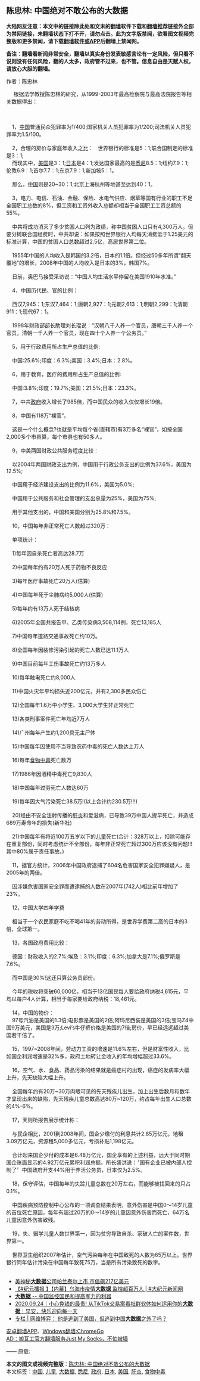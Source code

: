 <h2>陈忠林: 中国绝对不敢公布的大数据</h2> <p class="notice"><b>大陆网友注意：本文中的链接除此处和文末的<a href="https://github.com/bannedbook/fanqiang" >翻墙</a>软件下载和<a href="https://github.com/killgcd/justmysocks/blob/master/README.md">翻墙推荐</a>链接外全部为禁网链接，未翻墙状态下打不开，请勿点击。此为文字版禁闻，欲看图文视频完整版和更多禁闻，请下载<a href="https://github.com/bannedbook/fanqiang">翻墙软件或APP</a>后翻墙上禁闻网。</p><p>备注：翻墙看新闻非常安全，翻墙以真实身份发表敏感言论有一定风险，但只看不说则没有任何风险，翻的人太多，政府管不过来，也不管。信息自由是天赋人权，请放心大胆的翻墙。</b></p>  <div class="entry"> <p>作者：陈忠林</p> <p>&nbsp; &nbsp; &nbsp;根据法学教授陈忠林的研究，从1999-2003年最高检察院与最高法院报告等相关数据得出：<br />&nbsp; &nbsp;&nbsp;&nbsp;</p>  <p>&nbsp;&nbsp;<br />&nbsp;&nbsp;&nbsp;&nbsp;1，<span class='wp_keywordlink_affiliate'><a href="https://www.bannedbook.org/" title="中国" target="_blank">中国</a></span>普通民众犯罪率为1/400;国家机关人员犯罪率为1/200;司法机关人员犯罪率为1.5/100。<br />&nbsp;&nbsp;&nbsp;&nbsp;<br />&nbsp;&nbsp;&nbsp;&nbsp;2，合理的房价与家庭年收入之比：&nbsp; &nbsp;世界银行的标准是5：1;联合国制定的标准是3：1;<br />&nbsp;&nbsp;&nbsp;&nbsp;而现实中，<a href="https://www.bannedbook.org/bnews/tag/%e7%be%8e%e5%9b%bd/" class="st_tag internal_tag" rel="tag" title="标签 美国 下的日志">美国</a>是3：1;<a href="https://www.bannedbook.org/bnews/tag/%e6%97%a5%e6%9c%ac/" class="st_tag internal_tag" rel="tag" title="标签 日本 下的日志">日本</a>是4：1;发达国家最高的是<a href="https://www.bannedbook.org/bnews/tag/%e6%82%89%e5%b0%bc/" class="st_tag internal_tag" rel="tag" title="标签 悉尼 下的日志">悉尼</a>8.5：1;纽约7.9：1;伦敦6.9：1;首尔7.7：1;东京7.9：1;新加坡5：1。<br />&nbsp;&nbsp;&nbsp;&nbsp;<br />&nbsp;&nbsp;&nbsp;&nbsp;那么，<a href="https://www.bannedbook.org/bnews/tag/%E4%B8%AD%E5%9B%BD/" class="st_tag internal_tag" rel="tag" title="标签 中国 下的日志">中国</a>则是20~30：1;北京上海杭州等地甚至达到40：1。<br />&nbsp;&nbsp;&nbsp;&nbsp;<br />&nbsp;&nbsp;&nbsp;&nbsp;3，电力、电信、石油、金融、保险、水电气供应、烟草等国有行业的职工不足全国职工总数的8%，但工资和工资外收入总额却相当于全国职工工资总额的55%。<br />&nbsp;&nbsp;&nbsp;&nbsp;<br />&nbsp;&nbsp;&nbsp;&nbsp;中共将成功消灭了多少贫困人口列为政绩，称中国贫困人口只有4,300万人。但要分摊联合国经费时，中共却说：如果按照世界银行人均每天消费低于1.25美元的标准计算，中国的贫困人口总数超过2.5亿，高居世界第二位。<br />&nbsp;&nbsp;&nbsp;&nbsp;<br />&nbsp;&nbsp;&nbsp;&nbsp;1955年中国的人均收入是韩国的3.2倍，日本的1.1倍。但经过50多年所谓&#8220;翻天覆地&#8221;的增长，2008年中国的人均收入是日本的3%，韩国7%。<br />&nbsp;&nbsp;&nbsp;&nbsp;<br />&nbsp;&nbsp;&nbsp;&nbsp;日前，奥巴马接受采访说：&#8220;中国人均生活水平停留在美国1910年水准。&#8221;<br />&nbsp;&nbsp;&nbsp;&nbsp;<br />&nbsp;&nbsp;&nbsp;&nbsp;4，中国历代民、官的比例：<br />&nbsp;&nbsp;&nbsp;&nbsp;<br />&nbsp;&nbsp;&nbsp;&nbsp;西汉7,945：1;东汉7,464：1;唐朝2,927：1;元朝2,613：1;明朝2,299：1;清朝911：1;现代67：1。<br />&nbsp;&nbsp;&nbsp;&nbsp;<br />&nbsp;&nbsp;&nbsp;&nbsp;1998年财政部部长助理刘长琨说：&#8220;汉朝八千人养一个官员，唐朝三千人养一个官员，清朝一千人养一个官员，现在四十个人养一个公务员。&#8221;<br />&nbsp;&nbsp;&nbsp;&nbsp;<br />&nbsp;&nbsp;&nbsp;&nbsp;5，用于行政费用所占生产总值的比例:<br />&nbsp;&nbsp;&nbsp;&nbsp;<br />&nbsp;&nbsp;&nbsp;&nbsp;中国:25.6%;印度：6.3%;美国：3.4%;日本：2.8%。<br />&nbsp;&nbsp;&nbsp;&nbsp;<br />&nbsp;&nbsp;&nbsp;&nbsp;6，用于教育，医疗的费用所占生产总值的比例:<br />&nbsp;&nbsp;&nbsp;&nbsp;<br />&nbsp;&nbsp;&nbsp;&nbsp;中国:3.8%;印度：19.7%;美国：21.5%;日本：23.3%。<br />&nbsp;&nbsp;&nbsp;&nbsp;<br />&nbsp;&nbsp;&nbsp;&nbsp;7，中共<a href="https://www.bannedbook.org/bnews/tag/%e6%94%bf%e5%ba%9c/" class="st_tag internal_tag" rel="tag" title="标签 政府 下的日志">政府</a>收入增长了985倍，而中国民众的收入仅仅增长19倍。<br />&nbsp;&nbsp;&nbsp;&nbsp;<br />&nbsp;&nbsp;&nbsp;&nbsp;8，中国有118万&#8220;裸官&#8221;。<br />&nbsp;&nbsp;&nbsp;&nbsp;<br />&nbsp;&nbsp;&nbsp;&nbsp;这是一个什么概念?也就是平均每个省(直辖市)有3万多名&#8220;裸官&#8221;，如按全国2,000多个市县算，每个市县也有50多人。<br />&nbsp;&nbsp;&nbsp;&nbsp;<br />&nbsp;&nbsp;&nbsp;&nbsp;9，中美两国财政公共服务程度比较：<br />&nbsp;&nbsp;&nbsp;&nbsp;<br />&nbsp;&nbsp;&nbsp;&nbsp;以2004年两国财政支出为例，中国用于行政公务支出的比例为37.6%，美国为12.5%;<br />&nbsp;&nbsp;&nbsp;&nbsp;<br />&nbsp;&nbsp;&nbsp;&nbsp;中国用于经济建设支出的比例为11.6%，美国为5.0%;<br />&nbsp;&nbsp;&nbsp;&nbsp;<br />&nbsp;&nbsp;&nbsp;&nbsp;中国用于公共服务和社会管理的支出总量为25%，美国为75%;<br />&nbsp;&nbsp;&nbsp;&nbsp;<br />&nbsp;&nbsp;&nbsp;&nbsp;用于其他支出的，中国和美国分别为25.8%和7.5%。<br />&nbsp;&nbsp;&nbsp;&nbsp;<br />&nbsp;&nbsp;&nbsp;&nbsp;10，中国每年非正常死亡人数超过320万：<br />&nbsp;&nbsp;&nbsp;&nbsp;<br />&nbsp;&nbsp;&nbsp;&nbsp;单项统计：<br />&nbsp;&nbsp;&nbsp;&nbsp;<br />&nbsp;&nbsp;&nbsp;&nbsp;1)每年因自杀死亡者高达28.7万<br />&nbsp;&nbsp;&nbsp;&nbsp;<br />&nbsp;&nbsp;&nbsp;&nbsp;2)中国每年约有20万人死于药物不良反应<br />&nbsp;&nbsp;&nbsp;&nbsp;<br />&nbsp;&nbsp;&nbsp;&nbsp;3)每年医疗事故死亡20万人(估算)<br />&nbsp;&nbsp;&nbsp;&nbsp;<br />&nbsp;&nbsp;&nbsp;&nbsp;4)中国每年死于尘肺病约5,000人(估算)<br />&nbsp;&nbsp;&nbsp;&nbsp;<br />&nbsp;&nbsp;&nbsp;&nbsp;5)每年约有13万人死于结核病<br />&nbsp;&nbsp;&nbsp;&nbsp;<br />&nbsp;&nbsp;&nbsp;&nbsp;6)2005年全国共报告甲、乙类传染病3,508,114例，死亡13,185人<br />&nbsp;&nbsp;&nbsp;&nbsp;<br />&nbsp;&nbsp;&nbsp;&nbsp;7)中国每年道路交通事故死亡约10万。<br />&nbsp;&nbsp;&nbsp;&nbsp;<br />&nbsp;&nbsp;&nbsp;&nbsp;8)全国每年因装修污染引起的死亡人数已达11.1万人<br />&nbsp;&nbsp;&nbsp;&nbsp;<br />&nbsp;&nbsp;&nbsp;&nbsp;9)中国目前每年工伤事故死亡约13万多人<br />&nbsp;&nbsp;&nbsp;&nbsp;<br />&nbsp;&nbsp;&nbsp;&nbsp;10)每年触电死亡约8,000人<br />&nbsp;&nbsp;&nbsp;&nbsp;<br />&nbsp;&nbsp;&nbsp;&nbsp;11)中国火灾年平均损失近200亿元，并有2,300多民众伤亡<br />&nbsp;&nbsp;&nbsp;&nbsp;<br />&nbsp;&nbsp;&nbsp;&nbsp;12)全国每年1.6万中小学生、3,000大学生非正常死亡<br />&nbsp;&nbsp;&nbsp;&nbsp;<br />&nbsp;&nbsp;&nbsp;&nbsp;13)各类刑事案件死亡年均近7万人<br />&nbsp;&nbsp;&nbsp;&nbsp;<br />&nbsp;&nbsp;&nbsp;&nbsp;14)广州每年产生约1,200具无主尸体<br />&nbsp;&nbsp;&nbsp;&nbsp;<br />&nbsp;&nbsp;&nbsp;&nbsp;15)中国每年因使用不当导致农药中毒的死亡人数达上万人<br />&nbsp;&nbsp;&nbsp;&nbsp;<br />&nbsp;&nbsp;&nbsp;&nbsp;16)每年<a href="https://www.bannedbook.org/bnews/tag/%e9%a3%9f%e7%89%a9%e4%b8%ad%e6%af%92/" class="st_tag internal_tag" rel="tag" title="标签 食物中毒 下的日志">食物中毒</a>死亡数万<br />&nbsp;&nbsp;&nbsp;&nbsp;<br />&nbsp;&nbsp;&nbsp;&nbsp;17)1986年因酒精中毒死亡9,830人<br />&nbsp;&nbsp;&nbsp;&nbsp;<br />&nbsp;&nbsp;&nbsp;&nbsp;18)中国每年过劳死亡人数达60万<br />&nbsp;&nbsp;&nbsp;&nbsp;<br />&nbsp;&nbsp;&nbsp;&nbsp;19)每年因大气污染死亡38.5万!(以上合计约230.5万!!!)<br />&nbsp;&nbsp;&nbsp;&nbsp;<br />&nbsp;&nbsp;&nbsp;&nbsp;20)经由不安全注射传播的<a href="https://www.bannedbook.org/bnews/tag/%E8%82%9D%E7%82%8E/" class="st_tag internal_tag" rel="tag" title="标签 肝炎 下的日志">肝炎</a>和爱滋病，已导致39万中国人提早死亡，并造成689万寿命年的损失(新华社)<br />&nbsp;&nbsp;&nbsp;&nbsp;<br />&nbsp;&nbsp;&nbsp;&nbsp;21)中国每年有将近100万五岁以下的<a href="https://www.bannedbook.org/bnews/tag/%E5%84%BF%E7%AB%A5/" class="st_tag internal_tag" rel="tag" title="标签 儿童 下的日志">儿童</a>死亡(合计：328万以上，扣除可能存在重复部份，同时考虑统计不全部份，每年非正常死亡超过300万应该没有问题!!!其中80%属于责任事故。)<br />&nbsp;&nbsp;&nbsp;&nbsp;<br />&nbsp;&nbsp;&nbsp;&nbsp;11，据官方统计，2006年中国政府逮捕了604名危害国家安全犯罪嫌疑人，是2005年的两倍。<br />&nbsp;&nbsp;&nbsp;&nbsp;<br />&nbsp;&nbsp;&nbsp;&nbsp;因涉嫌危害国家安全罪而遭逮捕的人数在2007年(742人)相比前年增加了23%。<br />&nbsp;&nbsp;&nbsp;&nbsp;<br />&nbsp;&nbsp;&nbsp;&nbsp;12，中国大学四年学费<br />&nbsp;&nbsp;&nbsp;&nbsp;<br />&nbsp;&nbsp;&nbsp;&nbsp;相当于一个农民家庭不吃不喝41年的劳动所得，是世界学费第二高的日本的3倍，全球第一。<br />&nbsp;&nbsp;&nbsp;&nbsp;<br />&nbsp;&nbsp;&nbsp;&nbsp;13，各国政府费用比较：<br />&nbsp;&nbsp;&nbsp;&nbsp;<br />&nbsp;&nbsp;&nbsp;&nbsp;德国：财政收入的2.7%;埃及：3.1%;印度：6.3%;加拿大是7.1%;俄罗斯是7.6%。<br />&nbsp;&nbsp;&nbsp;&nbsp;<br />&nbsp;&nbsp;&nbsp;&nbsp;而中国是30%!这还只算公务员部份。<br />&nbsp;&nbsp;&nbsp;&nbsp;<br />&nbsp;&nbsp;&nbsp;&nbsp;今年的税收将突破60,000亿，相当于13亿国民每人要给政府纳税4,615元，平均以每户4人计算，相当于每家要给政府纳税：18,461元。<br />&nbsp;&nbsp;&nbsp;&nbsp;<br />&nbsp;&nbsp;&nbsp;&nbsp;14，中国的物价：<br />&nbsp;&nbsp;&nbsp;&nbsp;97号汽油是美国的1.3倍;电影票是美国的2倍;阿玛尼西装是美国的3倍;宝马Z4中国9万美元，美国是3万;Levi&#8217;s牛仔裤价格是美国的7倍;房价，早已经远远超过美国若干倍了。<br />&nbsp;&nbsp;&nbsp;&nbsp;<br />&nbsp;&nbsp;&nbsp;&nbsp;15，1997~2008年间，劳动力工资的增速是11.6%左右，但是财富性收入，比如国企利润增速是32%多，政府土地转让金收入的年均增幅超过33.6%。<br />&nbsp;&nbsp;&nbsp;&nbsp;<br />&nbsp;&nbsp;&nbsp;&nbsp;16，空气、水、食品、药品污染的结果就是癌症村的出现，癌症的发病率大幅上升，先天缺陷大幅上升。<br />&nbsp;&nbsp;&nbsp;&nbsp;<br />&nbsp;&nbsp;&nbsp;&nbsp;全国每年约有20万~30万肉眼可见的先天残疾儿出生，加上出生后数月和数年才显现出来的缺陷，先天残疾儿童总数高达80万~120万，约占每年出生人口总数的4%-6%。<br />&nbsp;&nbsp;&nbsp;&nbsp;<br />&nbsp;&nbsp;&nbsp;&nbsp;17，天则所报告展示统计称：<br />&nbsp;&nbsp;&nbsp;&nbsp;<br />&nbsp;&nbsp;&nbsp;&nbsp;与民企相比，2001到2008年间，国企少缴付的利息共计2.85万亿元，地租3.09万亿元，资源租5,000多亿元，亏损补贴1,198亿元。<br />&nbsp;&nbsp;&nbsp;&nbsp;<br />&nbsp;&nbsp;&nbsp;&nbsp;合计起来国企少付的成本是6.48万亿元，国企享有的上述利益，远大于同时期国企账面显示的4.92万亿元累积利润总额。所长盛洪说：〝国有企业已被内部人控制了〞中国政府开支44%用于养活公务员，日本仅为2.5%。<br />&nbsp;&nbsp;&nbsp;&nbsp;<br />&nbsp;&nbsp;&nbsp;&nbsp;18，保守评估，中国每年的失踪儿童总数在20万左右，而能够被找回来的只占0.1%。<br />&nbsp;&nbsp;&nbsp;&nbsp;<br />&nbsp;&nbsp;&nbsp;&nbsp;中国疾病预防控制中心公布的一项调查结果表明，意外伤害是中国0～14岁儿童的首位死亡原因，每年有超过20万的0～14岁的儿童因意外伤害而死亡，64万名儿童因意外伤害致残。<br />&nbsp;&nbsp;&nbsp;&nbsp;<br />&nbsp;&nbsp;&nbsp;&nbsp;19，失、辍学儿童人数世界第一，因为贫穷导致自杀、家破人亡的案件数，世界第一。<br />&nbsp;&nbsp;&nbsp;&nbsp;<br />&nbsp;&nbsp;&nbsp;&nbsp;世界卫生组织2007年估计，空气污染每年在中国致死的人数为65万以上。世界银行同年估计污染在中国每年致死75万，当是所有污染致死的数字。<br />&nbsp;</p> <ul class='op-related-articles' title='相关阅读'> <li><a href='https://www.bannedbook.org/bnews/cnnews/20201002/1406669.html' target='_blank'>美神秘<b>大数据</b>公司帕兰泰尔上市 市值飙217亿美元</a></li> <li><a href='https://www.bannedbook.org/bnews/bannedvideo/20200925/1403156.html' target='_blank'>【#纪元播报 】【内幕】乌海市疫情<b>大数据</b> 监控超百万人 | #大纪元新闻网</a></li> <li><a href='https://www.bannedbook.org/bnews/headline/20200925/1402698.html' target='_blank'><b>大数据</b> -- 中国监控国民和提高军力的利器</a></li> <li><a href='https://www.bannedbook.org/bnews/taiwannews/20200924/1402233.html' target='_blank'>2020.09.24｜小心免钱的最贵! 从TikTok交易案看社群软体如何运用你的<b>大数据</b>｜早安，快乐迎向每一天</a></li> <li><a href='https://www.bannedbook.org/bnews/ssgc/20200924/1402038.html' target='_blank'>专栏 | 网络博弈： 他是逃到了美国，但逃到中国<b>大数据</b>之外了吗？</a></li> </ul> <p class="texttj"> <a href="https://github.com/bannedbook/fanqiang/wiki/%E7%A6%81%E9%97%BB%E7%BD%91%E5%AE%89%E5%8D%93%E7%BF%BB%E5%A2%99%E6%96%B0%E9%97%BBAPP" target="_blank">安卓翻墙APP</a>、<a href="https://github.com/bannedbook/fanqiang/wiki/Chrome%E4%B8%80%E9%94%AE%E7%BF%BB%E5%A2%99%E5%8C%85" target="_blank">Windows翻墙:ChromeGo</a><br/> <a href="https://github.com/killgcd/justmysocks/blob/master/README.md" target="_blank">AD：搬瓦工官方翻墙服务Just My Socks，不怕被墙</a> </p><p>                                —— 原载:</p> <a name='sharetosocial'></a>       <div><b>本文的图文或视频完整版</b>：<a href='https://www.bannedbook.org/bnews/baitai/20201002/1406694.html'>陈忠林: 中国绝对不敢公布的大数据</a></div>  </div><!--END ENTRY--> <div class="postfooter"> <div>本文标签：<a href="https://www.bannedbook.org/bnews/tag/%E4%B8%AD%E5%9B%BD/" rel="tag">中国</a>, <a href="https://www.bannedbook.org/bnews/tag/%E5%84%BF%E7%AB%A5/" rel="tag">儿童</a>, <a href="https://www.bannedbook.org/bnews/tag/%e5%a4%a7%e6%95%b0%e6%8d%ae/" rel="tag">大数据</a>, <a href="https://www.bannedbook.org/bnews/tag/%e6%82%89%e5%b0%bc/" rel="tag">悉尼</a>, <a href="https://www.bannedbook.org/bnews/tag/%e6%94%bf%e5%ba%9c/" rel="tag">政府</a>, <a href="https://www.bannedbook.org/bnews/tag/%e6%97%a5%e6%9c%ac/" rel="tag">日本</a>, <a href="https://www.bannedbook.org/bnews/tag/%e7%be%8e%e5%9b%bd/" rel="tag">美国</a>, <a href="https://www.bannedbook.org/bnews/tag/%E8%82%9D%E7%82%8E/" rel="tag">肝炎</a>, <a href="https://www.bannedbook.org/bnews/tag/%e9%a3%9f%e7%89%a9%e4%b8%ad%e6%af%92/" rel="tag">食物中毒</a></div>  </div><!--END POSTFOOTER--> 